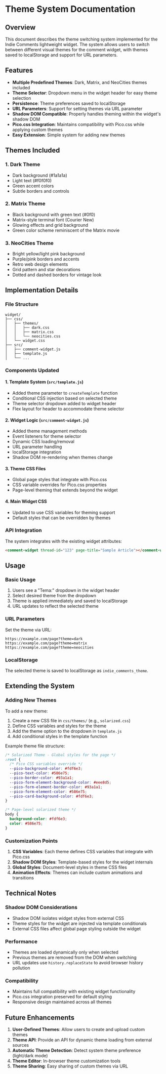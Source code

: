 # Theme System Documentation

## Overview

This document describes the theme switching system implemented for the Indie Comments lightweight widget. The system allows users to switch between different visual themes for the comment widget, with themes saved to localStorage and support for URL parameters.

## Features

- **Multiple Predefined Themes**: Dark, Matrix, and NeoCities themes included
- **Theme Selector**: Dropdown menu in the widget header for easy theme selection
- **Persistence**: Theme preferences saved to localStorage
- **URL Parameters**: Support for setting themes via URL parameter
- **Shadow DOM Compatible**: Properly handles theming within the widget's shadow DOM
- **Pico.css Integration**: Maintains compatibility with Pico.css while applying custom themes
- **Easy Extension**: Simple system for adding new themes

## Themes Included

### 1. Dark Theme
- Dark background (#1a1a1a)
- Light text (#f0f0f0)
- Green accent colors
- Subtle borders and controls

### 2. Matrix Theme
- Black background with green text (#0f0)
- Matrix-style terminal font (Courier New)
- Glowing effects and grid background
- Green color scheme reminiscent of the Matrix movie

### 3. NeoCities Theme
- Bright yellow/light pink background
- Purple/pink borders and accents
- Retro web design elements
- Grid pattern and star decorations
- Dotted and dashed borders for vintage look

## Implementation Details

### File Structure
```
widget/
├── css/
│   ├── themes/
│   │   ├── dark.css
│   │   ├── matrix.css
│   │   └── neocities.css
│   └── widget.css
├── src/
│   ├── comment-widget.js
│   ├── template.js
│   └── ...
```

### Components Updated

#### 1. Template System (`src/template.js`)
- Added theme parameter to `createTemplate` function
- Conditional CSS injection based on selected theme
- Theme selector dropdown added to widget header
- Flex layout for header to accommodate theme selector

#### 2. Widget Logic (`src/comment-widget.js`)
- Added theme management methods
- Event listeners for theme selector
- Dynamic CSS loading/removal
- URL parameter handling
- localStorage integration
- Shadow DOM re-rendering when themes change

#### 3. Theme CSS Files
- Global page styles that integrate with Pico.css
- CSS variable overrides for Pico.css properties
- Page-level theming that extends beyond the widget

#### 4. Main Widget CSS
- Updated to use CSS variables for theming support
- Default styles that can be overridden by themes

### API Integration

The system integrates with the existing widget attributes:

```html
<comment-widget thread-id="123" page-title="Sample Article"></comment-widget>
```

## Usage

### Basic Usage
1. Users see a "Tema:" dropdown in the widget header
2. Select desired theme from the dropdown
3. Theme is applied immediately and saved to localStorage
4. URL updates to reflect the selected theme

### URL Parameters
Set the theme via URL:
```
https://example.com/page?theme=dark
https://example.com/page?theme=matrix
https://example.com/page?theme=neocities
```

### LocalStorage
The selected theme is saved to localStorage as `indie_comments_theme`.

## Extending the System

### Adding New Themes

To add a new theme:

1. Create a new CSS file in `css/themes/` (e.g., `solarized.css`)
2. Define CSS variables and styles for the theme
3. Add the theme option to the dropdown in `template.js`
4. Add conditional styles in the template function

Example theme file structure:
```css
/* Solarized Theme - Global styles for the page */
:root {
  /* Pico CSS variables override */
  --pico-background-color: #fdf6e3;
  --pico-text-color: #586e75;
  --pico-border-color: #93a1a1;
  --pico-form-element-background-color: #eee8d5;
  --pico-form-element-border-color: #93a1a1;
  --pico-form-element-color: #586e75;
  --pico-card-background-color: #fdf6e3;
}

/* Page-level solarized theme */
body {
  background-color: #fdf6e3;
  color: #586e75;
}
```

### Customization Points

1. **CSS Variables**: Each theme defines CSS variables that integrate with Pico.css
2. **Shadow DOM Styles**: Template-based styles for the widget internals
3. **Global Styles**: Document-level styles in theme CSS files
4. **Animation Effects**: Themes can include custom animations and transitions

## Technical Notes

### Shadow DOM Considerations
- Shadow DOM isolates widget styles from external CSS
- Theme styles for the widget are injected via template conditionals
- External CSS files affect global page styling outside the widget

### Performance
- Themes are loaded dynamically only when selected
- Previous themes are removed from the DOM when switching
- URL updates use `history.replaceState` to avoid browser history pollution

### Compatibility
- Maintains full compatibility with existing widget functionality
- Pico.css integration preserved for default styling
- Responsive design maintained across all themes

## Future Enhancements

1. **User-Defined Themes**: Allow users to create and upload custom themes
2. **Theme API**: Provide an API for dynamic theme loading from external sources
3. **Automatic Theme Detection**: Detect system theme preference (light/dark mode)
4. **Theme Editor**: In-browser theme customization tools
5. **Theme Sharing**: Easy sharing of custom themes via URL